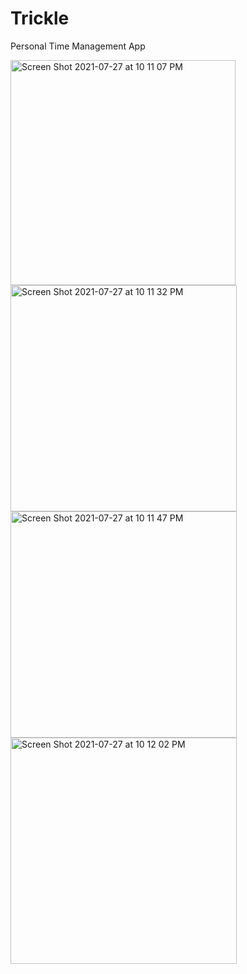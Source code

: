 # Trickle
Personal Time Management App

<img width="360" alt="Screen Shot 2021-07-27 at 10 11 07 PM" src="https://user-images.githubusercontent.com/36911172/127252746-2bf58fb6-197d-4aaf-a44e-2e166aec2471.png"> <img width="362" alt="Screen Shot 2021-07-27 at 10 11 32 PM" src="https://user-images.githubusercontent.com/36911172/127252747-236de042-47a8-4e9d-9aff-8a4d9ab9b721.png"><img width="362" alt="Screen Shot 2021-07-27 at 10 11 47 PM" src="https://user-images.githubusercontent.com/36911172/127252748-eea963b7-2e7d-48c0-ae44-b9e0ad8e2cf0.png"><img width="362" alt="Screen Shot 2021-07-27 at 10 12 02 PM" src="https://user-images.githubusercontent.com/36911172/127252749-c98c9f83-d39d-4e98-96e8-f9bb579b91a0.png">





